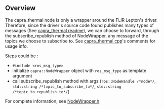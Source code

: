 ## Overview

The capra_thermal node is only a wrapper around
the FLIR Lepton's driver. Therefore, since the
driver's source code found publishes many types of 
messages (See [capra_thermal readme](../README.md)),
we can choose to forward, through the subscribe_republish
method of NodeWrapper<TMessage>, any message of the topics
we choose to subscribe to. See [capra_thermal.cpp](../src/capra_thermal.cpp)'s comments for usage info.

Steps could be :

- `#include <ros_msg_type>`
- initialize `capra::NodeWrapper` object with `ros_msg_type` as template argument
- call subscribe_republish method with args (`ros::NodeHandle /*node*/`, `std::string /*topic_to_subscribe_to*/`, `std::string /*topic_to_republish_to*/`)

For complete information, see [NodeWrapper.h](../../../include/NodeWrapper.h)
